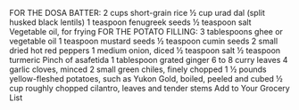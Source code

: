 FOR THE DOSA BATTER:
2 cups short-grain rice
½ cup urad dal (split husked black lentils)
1 teaspoon fenugreek seeds
½ teaspoon salt
 Vegetable oil, for frying
FOR THE POTATO FILLING:
3 tablespoons ghee or vegetable oil
1 teaspoon mustard seeds
½ teaspoon cumin seeds
2 small dried hot red peppers
1 medium onion, diced
½ teaspoon salt
½ teaspoon turmeric
 Pinch of asafetida
1 tablespoon grated ginger
6 to 8 curry leaves
4 garlic cloves, minced
2 small green chiles, finely chopped
1 ½ pounds yellow-fleshed potatoes, such as Yukon Gold, boiled, peeled and cubed
½ cup roughly chopped cilantro, leaves and tender stems
Add to Your Grocery List
